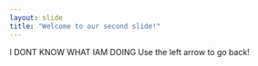 ```yaml
---
layout: slide
title: "Welcome to our second slide!"
---
```

I DONT KNOW WHAT IAM DOING
Use the left arrow to go back!
